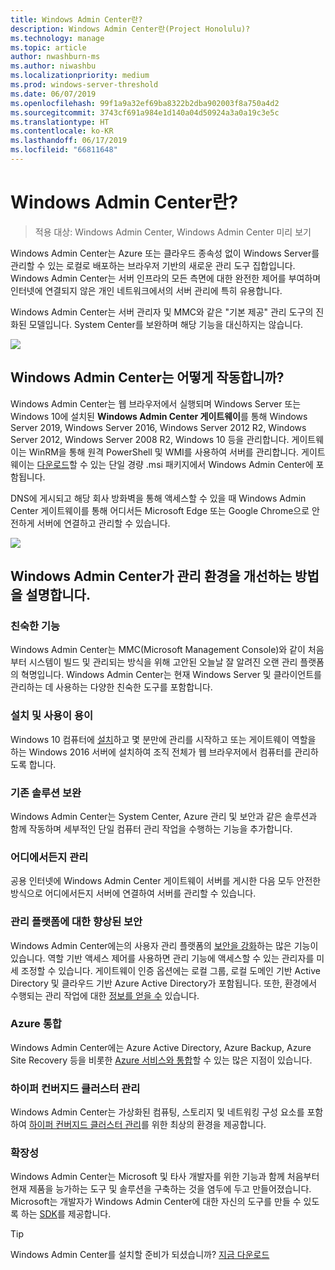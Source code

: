 ```yaml
---
title: Windows Admin Center란?
description: Windows Admin Center란(Project Honolulu)?
ms.technology: manage
ms.topic: article
author: nwashburn-ms
ms.author: niwashbu
ms.localizationpriority: medium
ms.prod: windows-server-threshold
ms.date: 06/07/2019
ms.openlocfilehash: 99f1a9a32ef69ba8322b2dba902003f8a750a4d2
ms.sourcegitcommit: 3743cf691a984e1d140a04d50924a3a0a19c3e5c
ms.translationtype: HT
ms.contentlocale: ko-KR
ms.lasthandoff: 06/17/2019
ms.locfileid: "66811648"
---
```

# <a name="what-is-windows-admin-center"></a>Windows Admin Center란?

> 적용 대상: Windows Admin Center, Windows Admin Center 미리 보기

Windows Admin Center는 Azure 또는 클라우드 종속성 없이 Windows Server를 관리할 수 있는 로컬로 배포하는 브라우저 기반의 새로운 관리 도구 집합입니다. Windows Admin Center는 서버 인프라의 모든 측면에 대한 완전한 제어를 부여하며 인터넷에 연결되지 않은 개인 네트워크에서의 서버 관리에 특히 유용합니다.

Windows Admin Center는 서버 관리자 및 MMC와 같은 "기본 제공" 관리 도구의 진화된 모델입니다. System Center를 보완하며 해당 기능을 대신하지는 않습니다.

![](../media/wac-complements.png)

## <a name="how-does-windows-admin-center-work"></a>Windows Admin Center는 어떻게 작동합니까?

Windows Admin Center는 웹 브라우저에서 실행되며 Windows Server 또는 Windows 10에 설치된 **Windows Admin Center 게이트웨이**를 통해 Windows Server 2019, Windows Server 2016, Windows Server 2012 R2, Windows Server 2012, Windows Server 2008 R2, Windows 10 등을 관리합니다. 게이트웨이는 WinRM을 통해 원격 PowerShell 및 WMI를 사용하여 서버를 관리합니다. 게이트웨이는 [다운로드](https://aka.ms/windowsadmincenter)할 수 있는 단일 경량 .msi 패키지에서 Windows Admin Center에 포함됩니다.

DNS에 게시되고 해당 회사 방화벽을 통해 액세스할 수 있을 때 Windows Admin Center 게이트웨이를 통해 어디서든 Microsoft Edge 또는 Google Chrome으로 안전하게 서버에 연결하고 관리할 수 있습니다.

![](../media/architecture.png)

## <a name="learn-how-windows-admin-center-improves-your-management-environment"></a>Windows Admin Center가 관리 환경을 개선하는 방법을 설명합니다.

### <a name="familiar-functionality"></a>**친숙한 기능**

Windows Admin Center는 MMC(Microsoft Management Console)와 같이 처음부터 시스템이 빌드 및 관리되는 방식을 위해 고안된 오늘날 잘 알려진 오랜 관리 플랫폼의 혁명입니다. Windows Admin Center는 현재 Windows Server 및 클라이언트를 관리하는 데 사용하는 다양한 친숙한 도구를 포함합니다.

### <a name="easy-to-install-and-use"></a>**설치 및 사용이 용이**

Windows 10 컴퓨터에 [설치](../deploy/install.md)하고 몇 분만에 관리를 시작하고 또는 게이트웨이 역할을 하는 Windows 2016 서버에 설치하여 조직 전체가 웹 브라우저에서 컴퓨터를 관리하도록 합니다.

### <a name="complements-existing-solutions"></a>**기존 솔루션 보완**

Windows Admin Center는 System Center, Azure 관리 및 보안과 같은 솔루션과 함께 작동하며 세부적인 단일 컴퓨터 관리 작업을 수행하는 기능을 추가합니다.

### <a name="manage-from-anywhere"></a>**어디에서든지 관리**

공용 인터넷에 Windows Admin Center 게이트웨이 서버를 게시한 다음 모두 안전한 방식으로 어디에서든지 서버에 연결하여 서버를 관리할 수 있습니다.

### <a name="enhanced-security-for-your-management-platform"></a>**관리 플랫폼에 대한 향상된 보안**

Windows Admin Center에는의 사용자 관리 플랫폼의 [보안을 강화](../plan/user-access-options.md)하는 많은 기능이 있습니다. 역할 기반 액세스 제어를 사용하면 관리 기능에 액세스할 수 있는 관리자를 미세 조정할 수 있습니다. 게이트웨이 인증 옵션에는 로컬 그룹, 로컬 도메인 기반 Active Directory 및 클라우드 기반 Azure Active Directory가 포함됩니다.  또한, 환경에서 수행되는 관리 작업에 대한 [정보를 얻을 수](../use/logging.md) 있습니다.

### <a name="azure-integration"></a>**Azure 통합**

Windows Admin Center에는 Azure Active Directory, Azure Backup, Azure Site Recovery 등을 비롯한 [Azure 서비스와 통합](../plan/azure-integration-options.md)할 수 있는 많은 지점이 있습니다.

### <a name="manage-hyper-converged-clusters"></a>**하이퍼 컨버지드 클러스터 관리**

Windows Admin Center는 가상화된 컴퓨팅, 스토리지 및 네트워킹 구성 요소를 포함하여 [하이퍼 컨버지드 클러스터 관리](../use/manage-hyper-converged.md)를 위한 최상의 환경을 제공합니다.

### <a name="extensibility"></a>**확장성**

Windows Admin Center는 Microsoft 및 타사 개발자를 위한 기능과 함께 처음부터 현재 제품을 능가하는 도구 및 솔루션을 구축하는 것을 염두에 두고 만들어졌습니다. Microsoft는 개발자가 Windows Admin Center에 대한 자신의 도구를 만들 수 있도록 하는 [SDK](../extend/extensibility-overview.md)를 제공합니다.

> [!Tip]
> Windows Admin Center를 설치할 준비가 되셨습니까? [지금 다운로드](https://aka.ms/windowsadmincenter)
